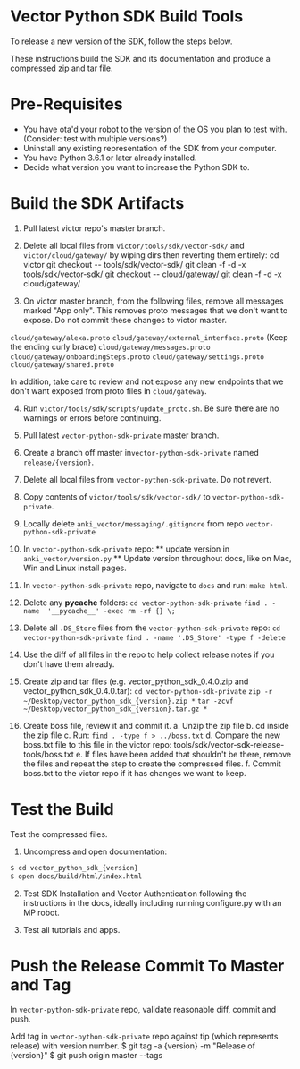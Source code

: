 # Vector Python SDK Build Tools

To release a new version of the SDK, follow the steps below.

These instructions build the SDK and its documentation and produce a compressed zip and tar file.


# Pre-Requisites

* You have ota'd your robot to the version of the OS you plan to test with. (Consider: test with multiple versions?)
* Uninstall any existing representation of the SDK from your computer.
* You have Python 3.6.1 or later already installed.
* Decide what version you want to increase the Python SDK to.


# Build the SDK Artifacts

1. Pull latest victor repo's master branch.

2. Delete all local files from `victor/tools/sdk/vector-sdk/` and `victor/cloud/gateway/` by wiping dirs then reverting them entirely:
    cd victor
    git checkout -- tools/sdk/vector-sdk/
    git clean -f -d -x tools/sdk/vector-sdk/
    git checkout -- cloud/gateway/
    git clean -f -d -x cloud/gateway/

3. On victor master branch, from the following files, remove all messages marked "App only". This removes proto messages that we don't want to expose. Do not commit these changes to victor master.

  `cloud/gateway/alexa.proto`
  `cloud/gateway/external_interface.proto` (Keep the ending curly brace)
  `cloud/gateway/messages.proto`
  `cloud/gateway/onboardingSteps.proto`
  `cloud/gateway/settings.proto`
  `cloud/gateway/shared.proto`

  In addition, take care to review and not expose any new endpoints that we don't want exposed from proto files in `cloud/gateway`.

4. Run `victor/tools/sdk/scripts/update_proto.sh`. Be sure there are no warnings or errors before continuing.

5. Pull latest `vector-python-sdk-private` master branch.

6. Create a branch off master in`vector-python-sdk-private` named `release/{version}`.

7. Delete all local files from `vector-python-sdk-private`. Do not revert.

8. Copy contents of `victor/tools/sdk/vector-sdk/` to `vector-python-sdk-private`.

9. Locally delete `anki_vector/messaging/.gitignore` from repo `vector-python-sdk-private`

10. In `vector-python-sdk-private` repo:
    ** update version in `anki_vector/version.py`
    ** Update version throughout docs, like on Mac, Win and Linux install pages.

11. In `vector-python-sdk-private` repo, navigate to `docs` and run: `make html`.

12. Delete any __pycache__ folders:
      `cd vector-python-sdk-private`
      `find . -name  '__pycache__' -exec rm -rf {} \;`

13. Delete all `.DS_Store` files from the `vector-python-sdk-private` repo:
      `cd vector-python-sdk-private`
      `find . -name '.DS_Store' -type f -delete`

14. Use the diff of all files in the repo to help collect release notes if you don't have them already.

15. Create zip and tar files (e.g. vector_python_sdk_0.4.0.zip and vector_python_sdk_0.4.0.tar):
      `cd vector-python-sdk-private`
      `zip -r ~/Desktop/vector_python_sdk_{version}.zip *`
      `tar -zcvf ~/Desktop/vector_python_sdk_{version}.tar.gz *`

16. Create boss file, review it and commit it.
  a. Unzip the zip file
  b. cd inside the zip file
  c. Run: `find . -type f > ../boss.txt`
  d. Compare the new boss.txt file to this file in the victor repo: tools/sdk/vector-sdk-release-tools/boss.txt
  e. If files have been added that shouldn't be there, remove the files and repeat the step to create the compressed files.
  f. Commit boss.txt to the victor repo if it has changes we want to keep.


# Test the Build

Test the compressed files.

1. Uncompress and open documentation:

```bash
$ cd vector_python_sdk_{version}
$ open docs/build/html/index.html
```

2. Test SDK Installation and Vector Authentication following the instructions in the docs, ideally including running configure.py with an MP robot.

3. Test all tutorials and apps.


# Push the Release Commit To Master and Tag

In `vector-python-sdk-private` repo, validate reasonable diff, commit and push.

Add tag in `vector-python-sdk-private` repo against tip (which represents release) with version number.
$ git tag -a {version} -m "Release of {version}"
$ git push origin master --tags
